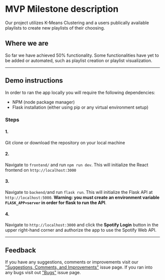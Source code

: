 # MVP Milestone description

Our project utilizes K-Means Clustering and a users publically available playlists 
  to create new playlists of their choosing.

## Where we are

So far we have achieved 50% functionality. Some functionalities have yet to be added 
  or automated, such as playlist creation or playlist visualization. 

---
## Demo instructions

In order to ran the app locally you will require the following dependencies:

- NPM (node package manager)
- Flask installation (either using pip or any virtual environment setup)

### Steps

#### 1.
Git clone or download the repository on your local machine

#### 2.
Navigate to ```frontend/``` and run ```npm run dev```. This will initialize the React frontend on ```http://localhost:3000```

#### 3.
Navigate to ```backend/```and run ```flask run```. This will initialize the Flask API at ```http://localhost:5000```. **Warning: you must create an environment variable ```FLASK_APP=server``` in order for flask to run the API**.

#### 4. 
Navigate to ```http://localhost:3000``` and click the **Spotify Login** button in the upper right-hand corner and authorize the app to use the Spotify Web API.

---
## Feedback
If you have any suggestions, comments or improvements visit our ["Suggestions, Comments, and Improvements"](https://github.com/strobosco/CSCHacks/issues/11) issue page. If you ran into any bugs visit out ["Bugs"](https://github.com/strobosco/CSCHacks/issues?q=is%3Aissue+is%3Aopen+label%3Abug) issue page.